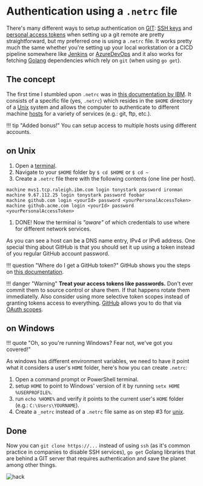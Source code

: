 # Authentication using a `.netrc` file

There's many different ways to setup authentication on [GIT](https://git-scm.com/): [SSH keys](https://docs.github.com/en/authentication/connecting-to-github-with-ssh/about-ssh) and [personal access tokens](https://docs.github.com/en/authentication/keeping-your-account-and-data-secure/creating-a-personal-access-token) when setting up a git remote are pretty straightforward, but my preferred one is using a `.netrc` file.
It works pretty much the same whether you're setting up your local workstation or a CICD pipeline somewhere like [Jenkins](https://www.jenkins.io/) or [AzureDevOps](https://azure.microsoft.com/pt-br/products/devops) and it also works for fetching [Golang](https://go.dev/) dependencies which rely on `git` (when using `go get`).

## The concept

The first time I stumbled upon `.netrc` was in [this documentation by IBM](https://www.ibm.com/docs/en/zos/2.1.0?topic=ftp-netrc-data-set). It consists of a specific file (yes, `.netrc`) which resides in the `$HOME` directory of a [Unix](https://en.wikipedia.org/wiki/Unix) system and allows the computer to authenticate to different machine [hosts](https://en.wikipedia.org/wiki/Host_(network)) for a variety of services (e.g.: git, ftp, etc.).

!!! tip "Added bonus!"
    You can setup access to multiple hosts using different accounts.

## on Unix

1. Open a [terminal](https://en.wikipedia.org/wiki/Unix_shell).
1. Navigate to your `$HOME` folder by `$ cd $HOME` or `$ cd ~`
1. Create a `.netrc` file there with the following contents (one line per host).
```
machine mvs1.tcp.raleigh.ibm.com login tonystark password ironman
machine 9.67.112.25 login tonystark password foobar
machine github.com login <yourId> password <yourPersonalAccessToken>
machine github.acme.com login <yourId> password <yourPersonalAccessToken>
```
1. DONE! Now the terminal is *"aware"* of which credentials to use where for different network services.

As you can see a host can be a DNS name entry, IPv4 or IPv6 address. One special thing about GitHub is that you should set it up using a token instead of you regular GitHub account password.

!!! question "Where do I get a GitHub token?"
    GitHub shows you the steps on [this documentation](https://docs.github.com/en/authentication/keeping-your-account-and-data-secure/creating-a-personal-access-token).

!!! danger "Warning"
    **Treat your access tokens like passwords.**
    Don't ever commit them to source control or share them.
    If that happens rotate them immediatelly.
    Also consider using more selective token scopes instead of granting tokens access to everything.
    [GitHub](https://github.com) allows you to do that via [OAuth scopes](https://oauth.net/2/scope/).

## on Windows

!!! quote "Oh, so you're running Windows? Fear not, we've got you covered!"

As windows has different environment variables, we need to have it point what it considers a user's `HOME` folder, here's how you can create `.netrc`:

1. Open a command prompt or PowerShell terminal.
1. setup `HOME` to point to Windows' version of it by running `setx HOME %USERPROFILE%`.
1. run `echo %HOME%` and verify it points to the current user's `HOME` folder (e.g.: `C:\Users\YOURNAME`).
1. Create a `_netrc` instead of a `.netrc` file same as on step #3 for [unix](#on-unix).

## Done
Now you can `git clone https://...` instead of using `ssh` (as it's common practice in companies to disable SSH services), `go get` Golang libraries that are behind a GIT server that requires authentication and save the planet among other things.

![hack](https://media.giphy.com/media/6OrCT1jVbonHG/giphy.gif)